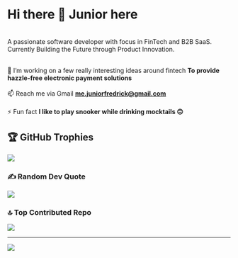 # Hi there 👋 Junior here
<br>A passionate software developer with focus in FinTech and B2B SaaS. Currently Building the Future through Product Innovation.<br> 

<br>🌟 I’m working on a few really interesting ideas around fintech **To provide hazzle-free electronic payment solutions**<br><br> 📫 Reach me via Gmail **me.juniorfredrick@gmail.com**<br><br> ⚡ Fun fact **I like to play snooker while drinking mocktails 🙃**


## 🏆 GitHub Trophies
![](https://github-profile-trophy.vercel.app/?username=juniorfred&theme=radical&no-frame=false&no-bg=true&margin-w=4)

### ✍️ Random Dev Quote
![](https://quotes-github-readme.vercel.app/api?type=horizontal&theme=radical)

### 🔝 Top Contributed Repo
![](https://github-contributor-stats.vercel.app/api?username=juniorfred&limit=5&theme=dark&combine_all_yearly_contributions=true)

---
[![](https://visitcount.itsvg.in/api?id=juniorfred&icon=0&color=0)](https://visitcount.itsvg.in)

<!-- Proudly created with GPRM ( https://gprm.itsvg.in ) -->
